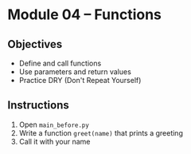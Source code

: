# Module 04 – Functions

## Objectives

- Define and call functions  
- Use parameters and return values  
- Practice DRY (Don't Repeat Yourself)

## Instructions

1. Open `main_before.py`  
2. Write a function `greet(name)` that prints a greeting  
3. Call it with your name
